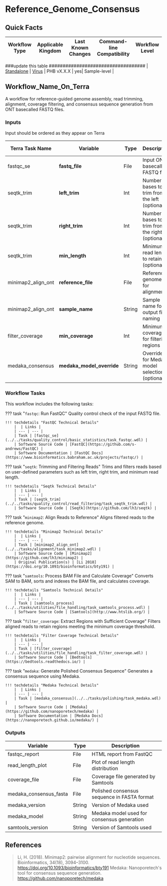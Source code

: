 # Reference_Genome_Consensus

## Quick Facts

| **Workflow Type** | **Applicable Kingdom** | **Last Known Changes** | **Command-line Compatibility** | **Workflow Level** |
|---|---|---|---|---|
###update this table ###################################
| [Standalone](../../workflows_overview/workflows_type.md/#link-to-workflow-type) | [Virus](../../workflows_overview/workflows_kingdom.md/#link-to-applicable-kingdom) | PHB vX.X.X | yes| Sample-level |

## Workflow_Name_On_Terra

A workflow for reference-guided genome assembly, read trimming, alignment, coverage filtering, and consensus sequence generation from ONT basecalled FASTQ files.

### Inputs

Input should be ordered as they appear on Terra

| **Terra Task Name** | **Variable** | **Type** | **Description** | **Default Value** | **Terra Status** |
|---|---|---|---|---|---|
| fastqc_se | **fastq_file** | File | Input ONT basecalled FASTQ file | N/A | Required |
| seqtk_trim | **left_trim** | Int | Number of bases to trim from the left (optional) | N/A | Optional |
| seqtk_trim | **right_trim** | Int | Number of bases to trim from the right (optional) | N/A | Optional |
| seqtk_trim | **min_length** | Int | Minimum read length to retain (optional) | N/A | Optional |
| minimap2_align_ont | **reference_file** | File | Reference genome file for alignment | N/A | Required |
| minimap2_align_ont | **sample_name** | String | Sample name for output file naming | N/A | Required |
| filter_coverage | **min_coverage** | Int | Minimum coverage for filtering regions | 10 | Optional |
| medaka_consensus | **medaka_model_override** | String | Override for Medaka model selection (optional) | N/A | Optional |

### Workflow Tasks

This workflow includes the following tasks:

??? task "`fastqc`: Run FastQC"
    Quality control check of the input FASTQ file.

    !!! techdetails "FastQC Technical Details"
        |  | Links |
        | --- | --- |
        | Task | [fastqc_se](../../tasks/quality_control/basic_statistics/task_fastqc.wdl) |
        | Software Source Code | [FastQC](https://github.com/s-andrews/FastQC) |
        | Software Documentation | [FastQC Docs](https://www.bioinformatics.babraham.ac.uk/projects/fastqc/) |

??? task "`seqtk`: Trimming and Filtering Reads"
    Trims and filters reads based on user-defined parameters such as left trim, right trim, and minimum read length.

    !!! techdetails "Seqtk Technical Details"
        |  | Links |
        | --- | --- |
        | Task | [seqtk_trim](../../tasks/quality_control/read_filtering/task_seqtk_trim.wdl) |
        | Software Source Code | [Seqtk](https://github.com/lh3/seqtk) |

??? task "`minimap2`: Align Reads to Reference"
    Aligns filtered reads to the reference genome.

    !!! techdetails "Minimap2 Technical Details"
        |  | Links |
        | --- | --- |
        | Task | [minimap2_align_ont](../../tasks/alignment/task_minimap2.wdl) |
        | Software Source Code | [Minimap2](https://github.com/lh3/minimap2) |
        | Original Publication(s) | [Li 2018](https://doi.org/10.1093/bioinformatics/bty191) |

??? task "`samtools`: Process BAM File and Calculate Coverage"
    Converts SAM to BAM, sorts and indexes the BAM file, and calculates coverage.

    !!! techdetails "Samtools Technical Details"
        |  | Links |
        | --- | --- |
        | Task | [samtools_process](../../tasks/utilities/file_handling/task_samtools_process.wdl) |
        | Software Source Code | [Samtools](http://www.htslib.org/) |

??? task "`filter_coverage`: Extract Regions with Sufficient Coverage"
    Filters aligned reads to retain regions meeting the minimum coverage threshold.

    !!! techdetails "Filter Coverage Technical Details"
        |  | Links |
        | --- | --- |
        | Task | [filter_coverage](../../tasks/utilities/file_handling/task_filter_coverage.wdl) |
        | Software Source Code | [Bedtools](https://bedtools.readthedocs.io/) |

??? task "`medaka`: Generate Polished Consensus Sequence"
    Generates a consensus sequence using Medaka.

    !!! techdetails "Medaka Technical Details"
        |  | Links |
        | --- | --- |
        | Task | [medaka_consensus](../../tasks/polishing/task_medaka.wdl) |
        | Software Source Code | [Medaka](https://github.com/nanoporetech/medaka) |
        | Software Documentation | [Medaka Docs](https://nanoporetech.github.io/medaka/) |

### Outputs

| **Variable** | **Type** | **Description** |
|---|---|---|
| fastqc_report | File | HTML report from FastQC |
| read_length_plot | File | Plot of read length distribution |
| coverage_file | File | Coverage file generated by Samtools |
| medaka_consensus_fasta | File | Polished consensus sequence in FASTA format |
| medaka_version | String | Version of Medaka used |
| medaka_model | String | Medaka model used for consensus generation |
| samtools_version | String | Version of Samtools used |

## References

> Li, H. (2018). Minimap2: pairwise alignment for nucleotide sequences. Bioinformatics, 34(18), 3094–3100. https://doi.org/10.1093/bioinformatics/bty191
> Medaka: Nanoporetech's tool for consensus sequence generation. https://github.com/nanoporetech/medaka